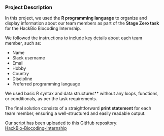### **Project Description**  

In this project, we used the **R programming language** to organize and display information about our team members as part of the **Stage Zero task** for the HackBio Biocoding Internship.  

We followed the instructions to include key details about each team member, such as:  
- Name  
- Slack username  
- Email  
- Hobby  
- Country  
- Discipline  
- Preferred programming language  

We used basic R syntax and data structures** without any loops, functions, or conditionals, as per the task requirements.  

The final solution consists of a straightforward **print statement** for each team member, ensuring a well-structured and easily readable output.  

Our script has been uploaded to this GitHub repository:  
[HackBio-Biocoding-Internship](https://github.com/your-username/hackbio-biocoding-internship)  

 
